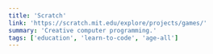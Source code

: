 ```yaml
---
title: 'Scratch'
link: 'https://scratch.mit.edu/explore/projects/games/'
summary: 'Creative computer programming.'
tags: ['education', 'learn-to-code', 'age-all']
---
```

